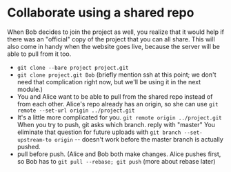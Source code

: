 # Collaborate using a shared repo

When Bob decides to join the project as well, you realize that it would help
if there was an "official" copy of the project that you can all share.  This
will also come in handy when the website goes live, because the server will be
able to pull from it too.

* `git clone --bare project project.git`
* `git clone project.git Bob` (briefly mention ssh at this point; we don't
  need that complication right now, but we'll be using it in the next module.)
* You and Alice want to be able to pull from the shared repo instead of from
  each other.  Alice's repo already has an origin, so she can use
  `git remote --set-url origin ../project.git`
* It's a little more complicated for you. `git remote origin ../project.git`
  When you try to push, git asks which branch.  reply with "master"
  You eliminate that question for future uploads with
  `git branch --set-upstream-to origin` -- doesn't work before the
  master branch is actually pushed.
* pull before push.  (Alice and Bob both make changes.  Alice pushes first,
  so Bob has to `git pull --rebase; git push`  (more about rebase later)

